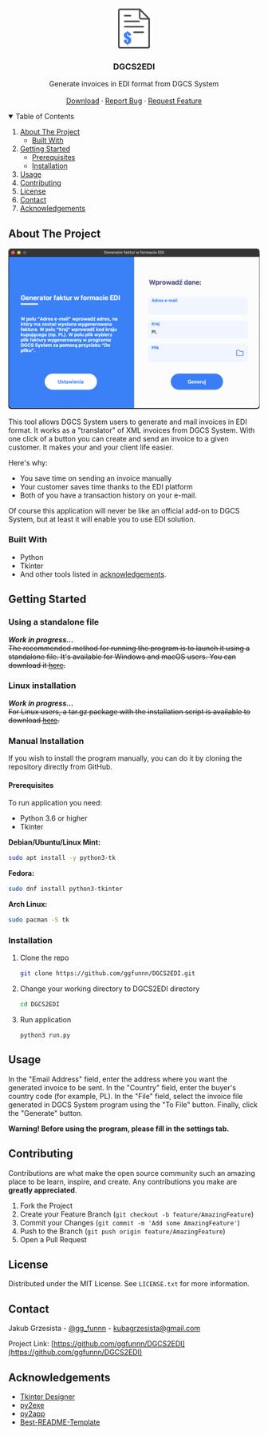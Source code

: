 <!-- PROJECT LOGO -->
<br />
<p align="center">
  <a href="https://github.com/ggfunnn/DGCS2EDI">
    <img src="docs/img/logo.png" alt="Logo" width="80" height="80">
  </a>

  <h3 align="center">DGCS2EDI</h3>

  <p align="center">
    Generate invoices in EDI format from DGCS System
    <br />
    <br />
    <a href="https://github.com/ggfunnn/DGCS2EDI/releases">Download</a>
    ·
    <a href="https://github.com/ggfunnn/DGCS2EDI/issues">Report Bug</a>
    ·
    <a href="https://github.com/ggfunnn/DGCS2EDI/issues">Request Feature</a>
  </p>
</p>



<!-- TABLE OF CONTENTS -->
<details open="open">
  <summary>Table of Contents</summary>
  <ol>
    <li>
      <a href="#about-the-project">About The Project</a>
      <ul>
        <li><a href="#built-with">Built With</a></li>
      </ul>
    </li>
    <li>
      <a href="#getting-started">Getting Started</a>
      <ul>
        <li><a href="#prerequisites">Prerequisites</a></li>
        <li><a href="#installation">Installation</a></li>
      </ul>
    </li>
    <li><a href="#usage">Usage</a></li>
    <li><a href="#contributing">Contributing</a></li>
    <li><a href="#license">License</a></li>
    <li><a href="#contact">Contact</a></li>
    <li><a href="#acknowledgements">Acknowledgements</a></li>
  </ol>
</details>



<!-- ABOUT THE PROJECT -->
## About The Project

[![DGCS2EDI ScreenShot][product-screenshot]](https://github.com/ggfunnn/DGCS2EDI)

This tool allows DGCS System users to generate and mail invoices in EDI format. It works as a "translator" of XML invoices from DGCS System. With one click of a button you can create and send an invoice to a given customer. It makes your and your client life easier.

Here's why:
* You save time on sending an invoice manually
* Your customer saves time thanks to the EDI platform
* Both of you have a transaction history on your e-mail.

Of course this application will never be like an official add-on to DGCS System, but at least it will enable you to use EDI solution.

### Built With

* Python
* Tkinter
* And other tools listed in [acknowledgements](#acknowledgements).



<!-- GETTING STARTED -->
## Getting Started

### Using a standalone file
***Work in progress...*** <br> ~~The recommended method for running the program is to launch it using a standalone file. 
It's available for Windows and macOS users. You can download it [here](https://github.com/ggfunnn/DGCS2EDI/releases).~~

### Linux installation
***Work in progress...*** <br>
~~For Linux users, a tar.gz package with the installation script is available to 
download [here](https://github.com/ggfunnn/DGCS2EDI/releases).~~

### Manual Installation
If you wish to install the program manually, you can do it by cloning the repository directly from GitHub.

#### Prerequisites
To run application you need:

* Python 3.6 or higher
* Tkinter

**Debian/Ubuntu/Linux Mint:**
  ```sh
  sudo apt install -y python3-tk
  ```

**Fedora:**
  ```sh
  sudo dnf install python3-tkinter
  ```

**Arch Linux:**
  ```sh
  sudo pacman -S tk
  ```

### Installation

1. Clone the repo
   ```sh
   git clone https://github.com/ggfunnn/DGCS2EDI.git
   ```
2. Change your working directory to DGCS2EDI directory
   ```sh
   cd DGCS2EDI
   ```
3. Run application
   ```JS
   python3 run.py
   ```



<!-- USAGE EXAMPLES -->
## Usage
In the "Email Address" field, enter the address where you want the generated invoice to be sent.
In the "Country" field, enter the buyer's country code (for example, PL).
In the "File" field, select the invoice file generated in DGCS System program using the "To File" button.
Finally, click the "Generate" button.

**Warning! Before using the program, please fill in the settings tab.**



<!-- CONTRIBUTING -->
## Contributing

Contributions are what make the open source community such an amazing place to be learn, inspire, and create. Any contributions you make are **greatly appreciated**.

1. Fork the Project
2. Create your Feature Branch (`git checkout -b feature/AmazingFeature`)
3. Commit your Changes (`git commit -m 'Add some AmazingFeature'`)
4. Push to the Branch (`git push origin feature/AmazingFeature`)
5. Open a Pull Request



<!-- LICENSE -->
## License

Distributed under the MIT License. See `LICENSE.txt` for more information.



<!-- CONTACT -->
## Contact

Jakub Grzesista - [@gg_funnn](https://twitter.com/gg_funnn) - kubagrzesista@gmail.com

Project Link: [https://github.com/ggfunnn/DGCS2EDI](https://github.com/ggfunnn/DGCS2EDI)



<!-- ACKNOWLEDGEMENTS -->
## Acknowledgements
* [Tkinter Designer](https://github.com/ParthJadhav/Tkinter-Designer)
* [py2exe](https://github.com/py2exe/py2exe)
* [py2app](https://github.com/ronaldoussoren/py2app)
* [Best-README-Template](https://github.com/othneildrew/Best-README-Template)


<!-- MARKDOWN LINKS & IMAGES -->
[product-screenshot]: docs/img/app.png
